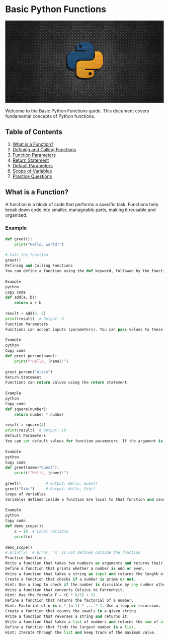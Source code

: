 # Basic Python Functions

![Front Page Image](../Assets/python.jpg)

Welcome to the Basic Python Functions guide. This document covers fundamental concepts of Python functions.

## Table of Contents
1. [What is a Function?](#what-is-a-function)
2. [Defining and Calling Functions](#defining-and-calling-functions)
3. [Function Parameters](#function-parameters)
4. [Return Statement](#return-statement)
5. [Default Parameters](#default-parameters)
6. [Scope of Variables](#scope-of-variables)
7. [Practice Questions](#practice-questions)

## What is a Function?
A function is a block of code that performs a specific task. Functions help break down code into smaller, manageable parts, making it reusable and organized.

### Example
```python
def greet():
    print("Hello, world!")

# Call the function
greet()
Defining and Calling Functions
You can define a function using the def keyword, followed by the function name and parentheses. To execute a function, you "call" it by its name.

Example
python
Copy code
def add(a, b):
    return a + b

result = add(3, 5)
print(result)  # Output: 8
Function Parameters
Functions can accept inputs (parameters). You can pass values to these parameters when calling the function.

Example
python
Copy code
def greet_person(name):
    print(f"Hello, {name}!")

greet_person("Alice")
Return Statement
Functions can return values using the return statement.

Example
python
Copy code
def square(number):
    return number * number

result = square(4)
print(result)  # Output: 16
Default Parameters
You can set default values for function parameters. If the argument is not provided, the default value is used.

Example
python
Copy code
def greet(name="Guest"):
    print(f"Hello, {name}!")

greet()           # Output: Hello, Guest!
greet("Sibi")     # Output: Hello, Sibi!
Scope of Variables
Variables defined inside a function are local to that function and cannot be accessed outside of it.

Example
python
Copy code
def demo_scope():
    x = 10  # Local variable
    print(x)

demo_scope()
# print(x)  # Error: 'x' is not defined outside the function
Practice Questions
Write a function that takes two numbers as arguments and returns their product.
Define a function that prints whether a number is odd or even.
Write a function that takes a string as input and returns the length of the string.
Create a function that checks if a number is prime or not.
Hint: Use a loop to check if the number is divisible by any number other than 1 and itself.
Write a function that converts Celsius to Fahrenheit.
Hint: Use the formula F = (C * 9/5) + 32.
Define a function that returns the factorial of a number.
Hint: Factorial of n is n * (n-1) * ... * 1. Use a loop or recursion.
Create a function that counts the vowels in a given string.
Write a function that reverses a string and returns it.
Write a function that takes a list of numbers and returns the sum of all the elements.
Define a function that finds the largest number in a list.
Hint: Iterate through the list and keep track of the maximum value.
